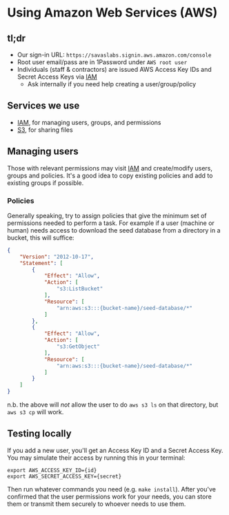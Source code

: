 # Using Amazon Web Services (AWS)

## tl;dr

- Our sign-in URL: `https://savaslabs.signin.aws.amazon.com/console`
- Root user email/pass are in 1Password under `AWS root user`
- Individuals (staff & contractors) are issued AWS Access Key IDs and Secret Access Keys via [IAM](https://console.aws.amazon.com/iam/home#/home)
  - Ask internally if you need help creating a user/group/policy

## Services we use

- [IAM](https://console.aws.amazon.com/iam/home#/home), for managing users, groups, and permissions
- [S3](https://console.aws.amazon.com/s3/home), for sharing files

## Managing users

Those with relevant permissions may visit [IAM](https://console.aws.amazon.com/iam/home?region=us-east-1) and create/modify users, groups and policies. It's a good idea to copy existing policies and add to existing groups if possible.

### Policies

Generally speaking, try to assign policies that give the minimum set of permissions needed to perform a task. For example if a user (machine or human) needs access to download the seed database from a directory in a bucket, this will suffice:

``` json
{
    "Version": "2012-10-17",
    "Statement": [
        {
            "Effect": "Allow",
            "Action": [
                "s3:ListBucket"
            ],
            "Resource": [
                "arn:aws:s3:::{bucket-name}/seed-database/*"
            ]
        },
        {
            "Effect": "Allow",
            "Action": [
                "s3:GetObject"
            ],
            "Resource": [
                "arn:aws:s3:::{bucket-name}/seed-database/*"
            ]
        }
    ]
}
```

n.b. the above will _not_ allow the user to do `aws s3 ls` on that directory, but `aws s3 cp` will work.

## Testing locally

If you add a new user, you'll get an Access Key ID and a Secret Access Key. You may simulate their access by running this in your terminal:

```
export AWS_ACCESS_KEY_ID={id}
export AWS_SECRET_ACCESS_KEY={secret}
```

Then run whatever commands you need (e.g. `make install`). After you've confirmed that the user permissions work for your needs, you can store them or transmit them securely to whoever needs to use them.
